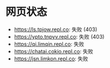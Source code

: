# 网页状态
- https://ls.tpjow.repl.co: 失败 (403)
- https://ypto.tnpyv.repl.co: 失败 (403)
- https://qi.limqin.repl.co: 失败
- https://chatai.cokio.repl.co: 失败
- https://jsn.limkon.repl.co: 失败
